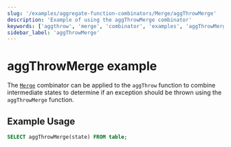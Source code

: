 ```yaml
---
slug: '/examples/aggregate-function-combinators/Merge/aggThrowMerge'
description: 'Example of using the aggThrowMerge combinator'
keywords: ['aggthrow', 'merge', 'combinator', 'examples', 'aggThrowMerge']
sidebar_label: 'aggThrowMerge'
---
```


# aggThrowMerge example

The [`Merge`](/sql-reference/aggregate-functions/combinators#-merge) combinator can be applied to the `aggThrow` function to combine intermediate states to determine if an exception should be thrown using the `aggThrowMerge` function.

## Example Usage

```sql
SELECT aggThrowMerge(state) FROM table;
```
